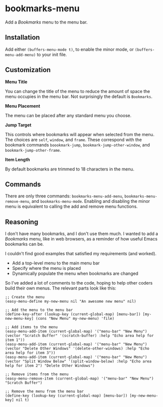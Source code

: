 # bookmarks-menu

Add a *Bookmarks* menu to the menu bar.


## Installation

Add either `(buffers-menu-mode t)`, to enable the minor mode, or
`(buffers-menu-add-menu)` to your init file.


## Customization

**Menu Title**

You can change the title of the menu to reduce the amount of space the
menu occupies in the menu bar.  Not surprisingly the default is
`Bookmarks`.

**Menu Placement**

The menu can be placed after any standard menu you choose.

**Jump Target**

This controls where bookmarks will appear when selected from the menu.
The choices are `self`, `window`, and `frame`.  These correspond with
the bookmark commands `boookmark-jump`, `bookmark-jump-other-window`,
and `bookmark-jump-other-frame`.

**Item Length**

By default bookmarks are trimmed to 18 characters in the menu.


## Commands

There are only three commands: `bookmarks-menu-add-menu`,
`bookmarks-menu-remove-menu`, and `bookmarks-menu-mode`.  Enabling and
disabling the minor menu is equivalent to calling the add and remove
menu functions.


## Reasoning

I don't have many bookmarks, and I don't use them much.  I wanted to
add a *Bookmarks* menu, like in web browsers, as a reminder of how
useful Emacs bookmarks can be.

I couldn't find good examples that satisfied my requirements (and
worked).

* Add a top-level menu to the main menu bar
* Specify where the menu is placed
* Dynamically populate the menu when bookmarks are changed

So I've added a lot of comments to the code, hoping to help other
coders build their own menus.  The relevant parts look like this:

```Emacs Lisp
;; Create the menu
(easy-menu-define my-new-menu nil "An awesome new menu" nil)

;; Add the menu to the menu bar
(define-key-after (lookup-key (current-global-map) [menu-bar]) [my-new-menu-key] (cons "New Menu" my-new-menu) 'file)

;; Add items to the menu
(easy-menu-add-item (current-global-map) '("menu-bar" "New Menu") (vector "Scratch Buffer" '(scratch-buffer) :help "Echo area help for item 1"))
(easy-menu-add-item (current-global-map) '("menu-bar" "New Menu") (vector "Delete Other Windows" '(delete-other-windows) :help "Echo area help for item 3"))
(easy-menu-add-item (current-global-map) '("menu-bar" "New Menu") (vector "Split Window Below" '(split-window-below) :help "Echo area help for item 2") "Delete Other Windows")

;; Remove items from the menu
(easy-menu-remove-item (current-global-map) '("menu-bar" "New Menu") "Scratch Buffer")

;; Remove the menu from the menu bar
(define-key (lookup-key (current-global-map) [menu-bar]) [my-new-menu-key] nil t)
```
